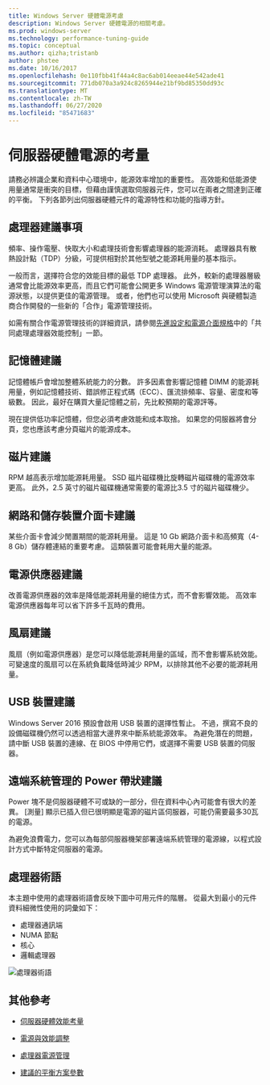 ```yaml
---
title: Windows Server 硬體電源考慮
description: Windows Server 硬體電源的相關考慮。
ms.prod: windows-server
ms.technology: performance-tuning-guide
ms.topic: conceptual
ms.author: qizha;tristanb
author: phstee
ms.date: 10/16/2017
ms.openlocfilehash: 0e110fbb41f44a4c8ac6ab014eeae44e542ade41
ms.sourcegitcommit: 771db070a3a924c8265944e21bf9bd85350dd93c
ms.translationtype: MT
ms.contentlocale: zh-TW
ms.lasthandoff: 06/27/2020
ms.locfileid: "85471683"
---
```

# <a name="server-hardware-power-considerations"></a>伺服器硬體電源的考量

請務必辨識企業和資料中心環境中，能源效率增加的重要性。 高效能和低能源使用量通常是衝突的目標，但藉由謹慎選取伺服器元件，您可以在兩者之間達到正確的平衡。 下列各節列出伺服器硬體元件的電源特性和功能的指導方針。

## <a name="processor-recommendations"></a>處理器建議事項

頻率、操作電壓、快取大小和處理技術會影響處理器的能源消耗。 處理器具有散熱設計點（TDP）分級，可提供相對於其他型號之能源耗用量的基本指示。

一般而言，選擇符合您的效能目標的最低 TDP 處理器。 此外，較新的處理器層級通常會比能源效率更高，而且它們可能會公開更多 Windows 電源管理演算法的電源狀態，以提供更佳的電源管理。 或者，他們也可以使用 Microsoft 與硬體製造商合作開發的一些新的「合作」電源管理技術。

如需有關合作電源管理技術的詳細資訊，請參閱[先進設定和電源介面規格](http://www.uefi.org/sites/default/files/resources/ACPI_5_1release.pdf)中的「共同處理處理器效能控制」一節。

## <a name="memory-recommendations"></a>記憶體建議

記憶體帳戶會增加整體系統能力的分數。 許多因素會影響記憶體 DIMM 的能源耗用量，例如記憶體技術、錯誤修正程式碼（ECC）、匯流排頻率、容量、密度和等級數。 因此，最好在購買大量記憶體之前，先比較預期的電源評等。

現在提供低功率記憶體，但您必須考慮效能和成本取捨。 如果您的伺服器將會分頁，您也應該考慮分頁磁片的能源成本。

## <a name="disks-recommendations"></a>磁片建議

RPM 越高表示增加能源耗用量。 SSD 磁片磁碟機比旋轉磁片磁碟機的電源效率更高。 此外，2.5 英寸的磁片磁碟機通常需要的電源比3.5 寸的磁片磁碟機少。

## <a name="network-and-storage-adapter-recommendations"></a>網路和儲存裝置介面卡建議

某些介面卡會減少閒置期間的能源耗用量。 這是 10 Gb 網路介面卡和高頻寬（4-8 Gb）儲存體連結的重要考慮。 這類裝置可能會耗用大量的能源。

## <a name="power-supply-recommendations"></a>電源供應器建議

改善電源供應器的效率是降低能源耗用量的絕佳方式，而不會影響效能。 高效率電源供應器每年可以省下許多千瓦時的費用。

## <a name="fan-recommendations"></a>風扇建議

風扇（例如電源供應器）是您可以降低能源耗用量的區域，而不會影響系統效能。 可變速度的風扇可以在系統負載降低時減少 RPM，以排除其他不必要的能源耗用量。

## <a name="usb-devices-recommendations"></a>USB 裝置建議

Windows Server 2016 預設會啟用 USB 裝置的選擇性暫止。 不過，撰寫不良的設備磁碟機仍然可以透過相當大邊界來中斷系統能源效率。 為避免潛在的問題，請中斷 USB 裝置的連線、在 BIOS 中停用它們，或選擇不需要 USB 裝置的伺服器。

## <a name="remotely-managed-power-strip-recommendations"></a>遠端系統管理的 Power 帶狀建議

Power 塊不是伺服器硬體不可或缺的一部分，但在資料中心內可能會有很大的差異。 [測量] 顯示已插入但已很明顯是電源的磁片區伺服器，可能仍需要最多30瓦的電源。

為避免浪費電力，您可以為每部伺服器機架部署遠端系統管理的電源線，以程式設計方式中斷特定伺服器的電源。

## <a name="processor-terminology"></a>處理器術語

本主題中使用的處理器術語會反映下圖中可用元件的階層。 從最大到最小的元件資料細微性使用的詞彙如下：

- 處理器通訊端
- NUMA 節點
- 核心
- 邏輯處理器

![處理器術語](../media/perftune-guide-figure-1.png)

## <a name="additional-references"></a>其他參考

- [伺服器硬體效能考量](index.md)

- [電源與效能調整](power/power-performance-tuning.md)

- [處理器電源管理](power/processor-power-management-tuning.md)

- [建議的平衡方案參數](power/recommended-balanced-plan-parameters.md)
